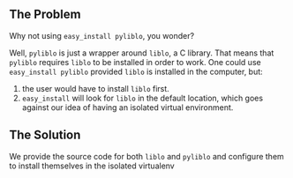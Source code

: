 The Problem
-----------

Why not using `easy_install pyliblo`, you wonder?

Well, `pyliblo` is just a wrapper around `liblo`, a C library. That means that `pyliblo` requires `liblo` to be installed in order to work. One could use `easy_install pyliblo` provided `liblo` is installed in the computer, but:

1. the user would have to install `liblo` first.
2. `easy_install` will look for `liblo` in the default location, which goes against our idea of having an isolated virtual environment.

The Solution
------------

We provide the source code for both `liblo` and `pyliblo` and configure them to install themselves in the isolated virtualenv
